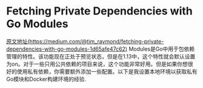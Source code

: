 # Fetching Private Dependencies with Go Modules
[原文地址(https://medium.com/@tim_raymond/fetching-private-dependencies-with-go-modules-1d65afe47c62)](https://medium.com/@tim_raymond/fetching-private-dependencies-with-go-modules-1d65afe47c62)
Modules是Go中用于包依赖管理的特性。该功能现在正处于预览状态，但是在1.13中，这个特性就会默认设置为on。对于一些只用公共依赖的项目来说，这个功能非常好用。但是如果你想很好的使用私有依赖，你需要额外添加一些配置。以下是我设置本地环境以获取私有Go模块和Docker构建环境的经验.